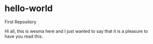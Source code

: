# hello-world
First Repository


Hi all, this is wesma here and I just wanted to say that it is a pleasure to have you read this.
